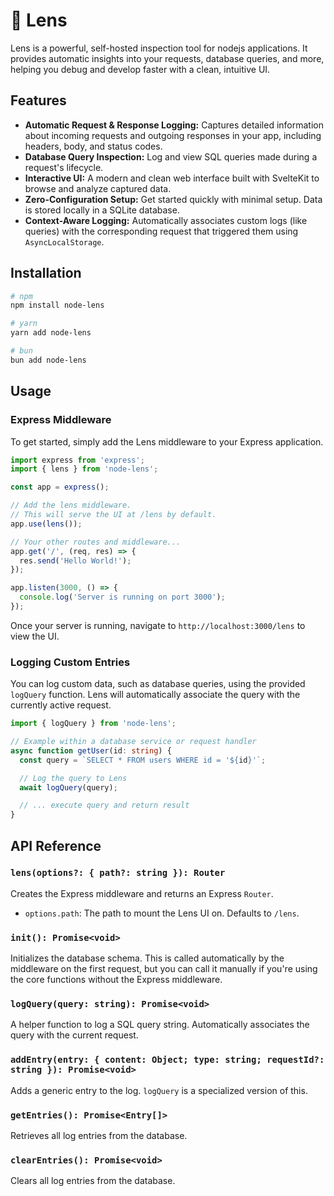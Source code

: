 # 🔭 Lens

Lens is a powerful, self-hosted inspection tool for nodejs applications. It provides automatic insights into your requests, database queries, and more, helping you debug and develop faster with a clean, intuitive UI.

## Features

- **Automatic Request & Response Logging:** Captures detailed information about incoming requests and outgoing responses in your app, including headers, body, and status codes.
- **Database Query Inspection:** Log and view SQL queries made during a request's lifecycle.
- **Interactive UI:** A modern and clean web interface built with SvelteKit to browse and analyze captured data.
- **Zero-Configuration Setup:** Get started quickly with minimal setup. Data is stored locally in a SQLite database.
- **Context-Aware Logging:** Automatically associates custom logs (like queries) with the corresponding request that triggered them using `AsyncLocalStorage`.

## Installation

```bash
# npm
npm install node-lens

# yarn
yarn add node-lens

# bun
bun add node-lens
```

## Usage

### Express Middleware

To get started, simply add the Lens middleware to your Express application.

```typescript
import express from 'express';
import { lens } from 'node-lens';

const app = express();

// Add the lens middleware.
// This will serve the UI at /lens by default.
app.use(lens());

// Your other routes and middleware...
app.get('/', (req, res) => {
  res.send('Hello World!');
});

app.listen(3000, () => {
  console.log('Server is running on port 3000');
});
```

Once your server is running, navigate to `http://localhost:3000/lens` to view the UI.

### Logging Custom Entries

You can log custom data, such as database queries, using the provided `logQuery` function. Lens will automatically associate the query with the currently active request.

```typescript
import { logQuery } from 'node-lens';

// Example within a database service or request handler
async function getUser(id: string) {
  const query = `SELECT * FROM users WHERE id = '${id}'`;

  // Log the query to Lens
  await logQuery(query);

  // ... execute query and return result
}
```

## API Reference

### `lens(options?: { path?: string }): Router`

Creates the Express middleware and returns an Express `Router`.

-   `options.path`: The path to mount the Lens UI on. Defaults to `/lens`.

### `init(): Promise<void>`

Initializes the database schema. This is called automatically by the middleware on the first request, but you can call it manually if you're using the core functions without the Express middleware.

### `logQuery(query: string): Promise<void>`

A helper function to log a SQL query string. Automatically associates the query with the current request.

### `addEntry(entry: { content: Object; type: string; requestId?: string }): Promise<void>`

Adds a generic entry to the log. `logQuery` is a specialized version of this.

### `getEntries(): Promise<Entry[]>`

Retrieves all log entries from the database.

### `clearEntries(): Promise<void>`

Clears all log entries from the database.
